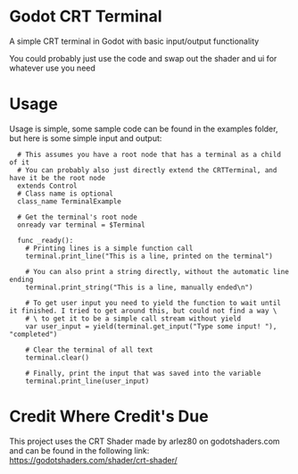 # Godot CRT Terminal

A simple CRT terminal in Godot with basic input/output functionality

You could probably just use the code and swap out the shader and ui for whatever use you need

# Usage
Usage is simple, some sample code can be found in the examples folder, but here is some simple input and output:

```gdscript
  # This assumes you have a root node that has a terminal as a child of it
  # You can probably also just directly extend the CRTTerminal, and have it be the root node
  extends Control
  # Class name is optional
  class_name TerminalExample

  # Get the terminal's root node
  onready var terminal = $Terminal

  func _ready():
    # Printing lines is a simple function call
    terminal.print_line("This is a line, printed on the terminal")
    
    # You can also print a string directly, without the automatic line ending
    terminal.print_string("This is a line, manually ended\n")
    
    # To get user input you need to yield the function to wait until it finished. I tried to get around this, but could not find a way \
    # \ to get it to be a simple call stream without yield
    var user_input = yield(terminal.get_input("Type some input! "), "completed")
    
    # Clear the terminal of all text
    terminal.clear()
    
    # Finally, print the input that was saved into the variable
    terminal.print_line(user_input)
```

# Credit Where Credit's Due
This project uses the CRT Shader made by arlez80 on godotshaders.com and can be found in the following link:
https://godotshaders.com/shader/crt-shader/
